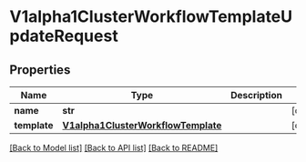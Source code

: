 # V1alpha1ClusterWorkflowTemplateUpdateRequest

## Properties
Name | Type | Description | Notes
------------ | ------------- | ------------- | -------------
**name** | **str** |  | [optional] 
**template** | [**V1alpha1ClusterWorkflowTemplate**](V1alpha1ClusterWorkflowTemplate.md) |  | [optional] 

[[Back to Model list]](../README.md#documentation-for-models) [[Back to API list]](../README.md#documentation-for-api-endpoints) [[Back to README]](../README.md)


